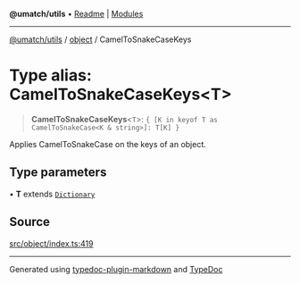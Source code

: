 **@umatch/utils** • [Readme](../../index.md) \| [Modules](../../modules.md)

***

[@umatch/utils](../../modules.md) / [object](../index.md) / CamelToSnakeCaseKeys

# Type alias: CamelToSnakeCaseKeys\<T\>

> **CamelToSnakeCaseKeys**\<`T`\>: `{ [K in keyof T as CamelToSnakeCase<K & string>]: T[K] }`

Applies CamelToSnakeCase on the keys of an object.

## Type parameters

• **T** extends [`Dictionary`](../../index/type-aliases/Dictionary.md)

## Source

[src/object/index.ts:419](https://github.com/umatch-oficial/utils/blob/6e00801/src/object/index.ts#L419)

***

Generated using [typedoc-plugin-markdown](https://www.npmjs.com/package/typedoc-plugin-markdown) and [TypeDoc](https://typedoc.org/)
